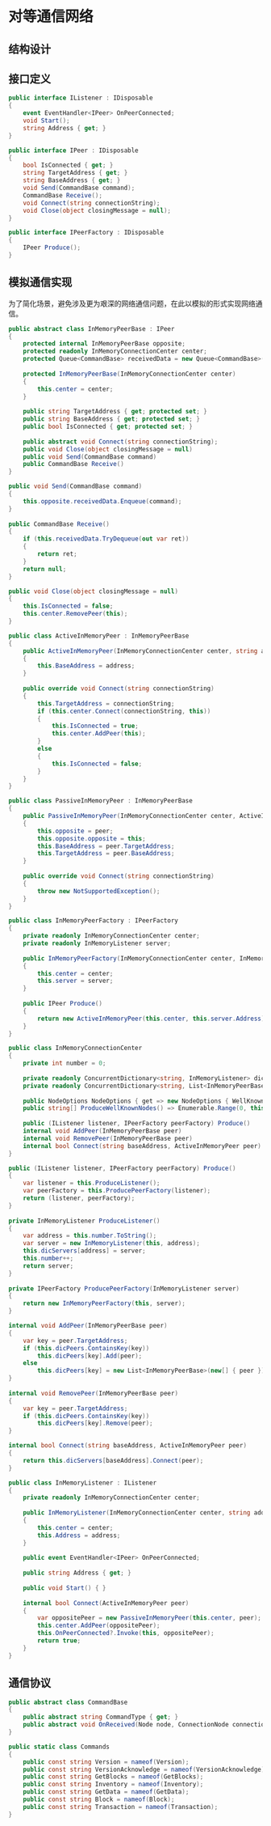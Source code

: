 # 对等通信网络

## 结构设计

## 接口定义


```cs
public interface IListener : IDisposable  
{  
    event EventHandler<IPeer> OnPeerConnected;  
    void Start();  
    string Address { get; }  
}  
```
<!-- code:ClassicBlockChain/Network/IListener.cs -->

```cs
public interface IPeer : IDisposable  
{  
    bool IsConnected { get; }  
    string TargetAddress { get; }  
    string BaseAddress { get; }  
    void Send(CommandBase command);  
    CommandBase Receive();  
    void Connect(string connectionString);  
    void Close(object closingMessage = null);  
}  
```
<!-- code:ClassicBlockChain/Network/IPeer.cs -->

```cs
public interface IPeerFactory : IDisposable  
{  
    IPeer Produce();  
}  
```
<!-- code:ClassicBlockChain/Network/IPeerFactory.cs -->

## 模拟通信实现

为了简化场景，避免涉及更为艰深的网络通信问题，在此以模拟的形式实现网络通信。

```cs
public abstract class InMemoryPeerBase : IPeer  
{  
    protected internal InMemoryPeerBase opposite;  
    protected readonly InMemoryConnectionCenter center;  
    protected Queue<CommandBase> receivedData = new Queue<CommandBase>();  
  
    protected InMemoryPeerBase(InMemoryConnectionCenter center)  
    {  
        this.center = center;  
    }  
  
    public string TargetAddress { get; protected set; }  
    public string BaseAddress { get; protected set; }  
    public bool IsConnected { get; protected set; }  
  
    public abstract void Connect(string connectionString);  
    public void Close(object closingMessage = null)  
    public void Send(CommandBase command)  
    public CommandBase Receive()
}  
```
<!-- code:ClassicBlockChain/Network/InMemory/InMemoryPeerBase.cs -->

```cs
public void Send(CommandBase command)  
{  
    this.opposite.receivedData.Enqueue(command);  
}  
  
public CommandBase Receive()  
{  
    if (this.receivedData.TryDequeue(out var ret))  
    {  
        return ret;  
    }  
    return null; 
}  
```
<!-- code:ClassicBlockChain/Network/InMemory/InMemoryPeerBase.cs -->

```cs
public void Close(object closingMessage = null)  
{  
    this.IsConnected = false;  
    this.center.RemovePeer(this);  
}  
```
<!-- code:ClassicBlockChain/Network/InMemory/InMemoryPeerBase.cs -->

```cs
public class ActiveInMemoryPeer : InMemoryPeerBase  
{  
    public ActiveInMemoryPeer(InMemoryConnectionCenter center, string address) : base(center)  
    {  
        this.BaseAddress = address;  
    }  
  
    public override void Connect(string connectionString)  
    {  
        this.TargetAddress = connectionString;  
        if (this.center.Connect(connectionString, this))  
        {  
            this.IsConnected = true;  
            this.center.AddPeer(this);  
        }  
        else  
        {  
            this.IsConnected = false;  
        }  
    }
}  
```
<!-- code:ClassicBlockChain/Network/InMemory/ActiveInMemoryPeer.cs -->

```cs
public class PassiveInMemoryPeer : InMemoryPeerBase  
{  
    public PassiveInMemoryPeer(InMemoryConnectionCenter center, ActiveInMemoryPeer peer) : base(center)  
    {  
        this.opposite = peer;  
        this.opposite.opposite = this;  
        this.BaseAddress = peer.TargetAddress;  
        this.TargetAddress = peer.BaseAddress;  
    }  
  
    public override void Connect(string connectionString)  
    {  
        throw new NotSupportedException();  
    } 
}  
```
<!-- code:ClassicBlockChain/Network/InMemory/PassiveInMemoryPeer.cs -->

```cs
public class InMemoryPeerFactory : IPeerFactory  
{  
    private readonly InMemoryConnectionCenter center;  
    private readonly InMemoryListener server;  
  
    public InMemoryPeerFactory(InMemoryConnectionCenter center, InMemoryListener server)  
    {  
        this.center = center;  
        this.server = server;  
    }  
  
    public IPeer Produce()  
    {  
        return new ActiveInMemoryPeer(this.center, this.server.Address);  
    }
}  
```
<!-- code:ClassicBlockChain/Network/InMemory/InMemoryPeerFactory.cs -->

```cs
public class InMemoryConnectionCenter  
{  
    private int number = 0;  
  
    private readonly ConcurrentDictionary<string, InMemoryListener> dicServers = new ConcurrentDictionary<string, InMemoryListener>();  
    private readonly ConcurrentDictionary<string, List<InMemoryPeerBase>> dicPeers = new ConcurrentDictionary<string, List<InMemoryPeerBase>>();  
  
    public NodeOptions NodeOptions { get => new NodeOptions { WellKnownNodes = this.ProduceWellKnownNodes() }; }  
    public string[] ProduceWellKnownNodes() => Enumerable.Range(0, this.number).Select(_ => _.ToString()).ToArray();  
  
    public (IListener listener, IPeerFactory peerFactory) Produce()  
    internal void AddPeer(InMemoryPeerBase peer)  
    internal void RemovePeer(InMemoryPeerBase peer)  
    internal bool Connect(string baseAddress, ActiveInMemoryPeer peer) 
}  
```
<!-- code:ClassicBlockChain/Network/InMemory/InMemoryConnectionCenter.cs -->

```cs
public (IListener listener, IPeerFactory peerFactory) Produce()  
{  
    var listener = this.ProduceListener();  
    var peerFactory = this.ProducePeerFactory(listener);  
    return (listener, peerFactory);  
}  
  
private InMemoryListener ProduceListener()  
{  
    var address = this.number.ToString();  
    var server = new InMemoryListener(this, address);  
    this.dicServers[address] = server;  
    this.number++;  
    return server;  
}  
  
private IPeerFactory ProducePeerFactory(InMemoryListener server)  
{  
    return new InMemoryPeerFactory(this, server);
}  
```
<!-- code:ClassicBlockChain/Network/InMemory/InMemoryConnectionCenter.cs -->

```cs
internal void AddPeer(InMemoryPeerBase peer)  
{  
    var key = peer.TargetAddress;  
    if (this.dicPeers.ContainsKey(key))  
        this.dicPeers[key].Add(peer);  
    else  
        this.dicPeers[key] = new List<InMemoryPeerBase>(new[] { peer });  
}  
  
internal void RemovePeer(InMemoryPeerBase peer)  
{  
    var key = peer.TargetAddress;  
    if (this.dicPeers.ContainsKey(key))  
        this.dicPeers[key].Remove(peer);
}  
```
<!-- code:ClassicBlockChain/Network/InMemory/InMemoryConnectionCenter.cs -->

```cs
internal bool Connect(string baseAddress, ActiveInMemoryPeer peer)  
{  
    return this.dicServers[baseAddress].Connect(peer);  
}  
```
<!-- code:ClassicBlockChain/Network/InMemory/InMemoryConnectionCenter.cs -->

```cs
public class InMemoryListener : IListener  
{  
    private readonly InMemoryConnectionCenter center;  
  
    public InMemoryListener(InMemoryConnectionCenter center, string address)  
    {  
        this.center = center;  
        this.Address = address;  
    }  
  
    public event EventHandler<IPeer> OnPeerConnected;  
  
    public string Address { get; }  
  
    public void Start() { }  
  
    internal bool Connect(ActiveInMemoryPeer peer)  
    {  
        var oppositePeer = new PassiveInMemoryPeer(this.center, peer);  
        this.center.AddPeer(oppositePeer);  
        this.OnPeerConnected?.Invoke(this, oppositePeer);  
        return true;  
    }
}  
```
<!-- code:ClassicBlockChain/Network/InMemory/InMemoryListener.cs -->

## 通信协议

```cs
public abstract class CommandBase  
{  
    public abstract string CommandType { get; }  
    public abstract void OnReceived(Node node, ConnectionNode connectionNode);  
}  
```
<!-- code:ClassicBlockChain/Network/RpcCommands/CommandBase.cs -->

```cs
public static class Commands  
{  
    public const string Version = nameof(Version);  
    public const string VersionAcknowledge = nameof(VersionAcknowledge);  
    public const string GetBlocks = nameof(GetBlocks);  
    public const string Inventory = nameof(Inventory);  
    public const string GetData = nameof(GetData);  
    public const string Block = nameof(Block);  
    public const string Transaction = nameof(Transaction);  
}  
```
<!-- code:ClassicBlockChain/Network/RpcCommands/Commands.cs -->

